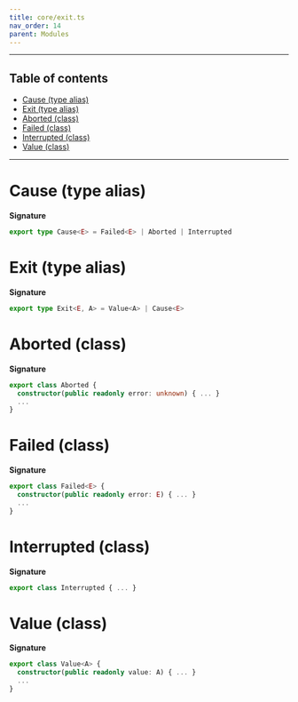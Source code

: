 ```yaml
---
title: core/exit.ts
nav_order: 14
parent: Modules
---
```


---

<h2 class="text-delta">Table of contents</h2>

- [Cause (type alias)](#cause-type-alias)
- [Exit (type alias)](#exit-type-alias)
- [Aborted (class)](#aborted-class)
- [Failed (class)](#failed-class)
- [Interrupted (class)](#interrupted-class)
- [Value (class)](#value-class)

---

# Cause (type alias)

**Signature**

```ts
export type Cause<E> = Failed<E> | Aborted | Interrupted
```

# Exit (type alias)

**Signature**

```ts
export type Exit<E, A> = Value<A> | Cause<E>
```

# Aborted (class)

**Signature**

```ts
export class Aborted {
  constructor(public readonly error: unknown) { ... }
  ...
}
```

# Failed (class)

**Signature**

```ts
export class Failed<E> {
  constructor(public readonly error: E) { ... }
  ...
}
```

# Interrupted (class)

**Signature**

```ts
export class Interrupted { ... }
```

# Value (class)

**Signature**

```ts
export class Value<A> {
  constructor(public readonly value: A) { ... }
  ...
}
```
